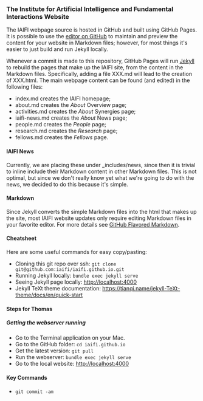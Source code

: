 ###  The Institute for Artificial Intelligence and Fundamental Interactions Website

The IAIFI webpage source is hosted in GitHub and built using GitHub Pages. It is possible to use the [editor on GitHub](https://github.com/iaifi/iaifi.github.io/edit/master/README.md) to maintain and preview the content for your website in Markdown files; however, for most things it's easier to just build and run Jekyll locally.

Whenever a commit is made to this repository, GitHub Pages will run [Jekyll](https://jekyllrb.com/) to rebuild the pages that make up the IAIFI site, from the content in the Markdown files. Specifically, adding a file XXX.md will lead to the creation of XXX.html. The main webpage content can be found (and edited) in the following files:

- index.md creates the IAIFI homepage;
- about.md creates the *About* Overview page;
- activities.md creates the *About* Synergies page;
- iaifi-news.md creates the *About* News page;
- people.md creates the *People* page;
- research.md creates the *Research* page;
- fellows.md creates the *Fellows* page.

#### IAIFI News

Currently, we are placing these under \_includes/news, since then it is trivial to inline include their Markdown content in other Markdown files. This is not optimal, but since we don't really know yet what we're going to do with the news, we decided to do this because it's simple. 

#### Markdown

Since Jekyll converts the simple Markdown files into the html that makes up the site, most IAIFI website updates only require editing Markdown files in your favorite editor. For more details see [GitHub Flavored Markdown](https://guides.github.com/features/mastering-markdown/).

#### Cheatsheet

Here are some useful commands for easy copy/pasting:

* Cloning this git repo over ssh:  `git clone git@github.com:iaifi/iaifi.github.io.git`
* Running Jekyll locally:  `bundle exec jekyll serve`
* Seeing Jekyll page locally:  <http://localhost:4000>
* Jekyll TeXt theme documentation:  <https://tianqi.name/jekyll-TeXt-theme/docs/en/quick-start>

#### Steps for Thomas

##### Getting the webserver running

* Go to the Terminal application on your Mac.
* Go to the GitHub folder:  `cd iaifi.github.io`
* Get the latest version: `git pull`
* Run the webserver: `bundle exec jekyll serve`
* Go to the local website: <http://localhost:4000>

#### Key Commands

 * `git commit -am`

